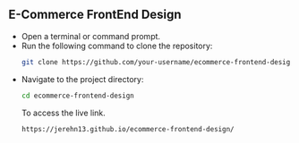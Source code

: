  ## E-Commerce FrontEnd Design

 - Open a terminal or command prompt.
 - Run the following command to clone the repository:
   ```bash
   git clone https://github.com/your-username/ecommerce-frontend-design.git
   ```
 - Navigate to the project directory:
   ```bash
   cd ecommerce-frontend-design
   ```
   To access the live link.
   ```
   https://jerehn13.github.io/ecommerce-frontend-design/
   ```
